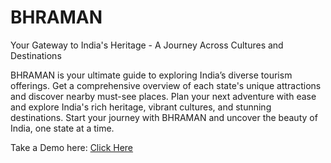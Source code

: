 # BHRAMAN

Your Gateway to India's Heritage - A Journey Across Cultures and Destinations

BHRAMAN is your ultimate guide to exploring India’s diverse tourism offerings. Get a comprehensive overview of each state's unique attractions and discover nearby must-see places. Plan your next adventure with ease and explore India's rich heritage, vibrant cultures, and stunning destinations. Start your journey with BHRAMAN and uncover the beauty of India, one state at a time.

Take a Demo here: [Click Here]([url](https://bhramanindia.netlify.app/))

